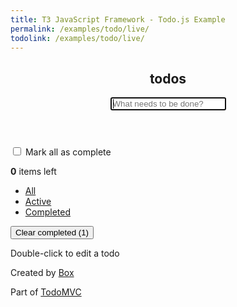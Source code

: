 ```yaml
---
title: T3 JavaScript Framework - Todo.js Example
permalink: /examples/todo/live/
todolink: /examples/todo/live/
---
```


<html lang="en">
	<head>
		<meta charset="utf-8">
		<meta http-equiv="X-UA-Compatible" content="IE=edge">
		<title>T3 • TodoNotMVC</title>
		<link rel="stylesheet" href="bower_components/todomvc-common/base.css">
		<link rel="stylesheet" href="css/app.css">
	</head>
	<body>
		<section id="todoapp" class="module" data-module="page">
			<header id="header" class="module" data-module="header">
				<h1>todos</h1>
				<form data-type="new-todo-form">
					<input id="new-todo" data-type="new-todo-input" name="new-todo" placeholder="What needs to be done?" autofocus  autocomplete="off">
				</form>
			</header>
			<section id="main" class="module" data-module="list">
				<input id="toggle-all" data-type="select-all-checkbox" type="checkbox">
				<label for="toggle-all">Mark all as complete</label>
				<ul id="todo-list">
				</ul>
				<ul class="todo-template-container" style="display: none">
					<li>
						<div class="view">
							<input class="toggle" type="checkbox" data-type="mark-as-complete-checkbox">
							<label data-type="todo-label"></label>
							<button class="destroy" data-type="delete-btn"></button>
						</div>
						<input class="edit" data-type="edit-input" value="a">
					</li>
				</ul>
			</section>
			<footer id="footer" class="module" data-module="footer">
				<span id="todo-count"><strong class="items-left-counter">0</strong> <span class="items-left-text">items left</span></span>
				<ul id="filters">
					<li>
						<a class="selected" href="{{ site.baseurl }}{{ page.todolink }}">All</a>
					</li>
					<li>
						<a href="{{ site.baseurl }}{{ page.todolink }}active/">Active</a>
					</li>
					<li>
						<a href="{{ site.baseurl }}{{ page.todolink }}completed/">Completed</a>
					</li>
				</ul>
				<button id="clear-completed" data-type="clear-btn">Clear completed (<span class="completed-count">1</span>)</button>
			</footer>
		</section>
		<footer id="info">
			<p>Double-click to edit a todo</p>
			<p>Created by <a href="http://github.com/box">Box</a></p>
			<p>Part of <a href="http://todomvc.com">TodoMVC</a></p>
		</footer>
		<ul id="templates" style="display:none">
			<li class="completed">
				<div class="view">
					<input class="toggle" type="checkbox" checked>
					<label>Create a TodoMVC template</label>
					<button class="destroy"></button>
				</div>
			</li>
			<li class="todo-template">
				<form data-type="edit-form">
					<div class="view">
						<input class="toggle" type="checkbox" data-type="complete-btn">
						<label data-type="todo-label"></label>
						<button class="destroy" data-type="destroy-btn"></button>
					</div>
					<input class="edit" name="title">
				</form>
			</li>
		</ul>
		<script src="//ajax.googleapis.com/ajax/libs/jquery/1.10.2/jquery.min.js"></script>
		<script src="bower_components/todomvc-common/base.js"></script>
		<script src="{{ site.baseurl }}/js/t3-0.1.1.js"></script>
		<script src="js/app.js"></script>
		<script src="js/services/todos-db.js"></script>
		<script src="js/services/router.js"></script>
		<script src="js/behaviors/todo.js"></script>
		<script src="js/modules/header.js"></script>
		<script src="js/modules/footer.js"></script>
		<script src="js/modules/list.js"></script>
		<script src="js/modules/page.js"></script>
		<script>
			Application.init({
				debug: true
			});
		</script>
	</body>
</html>
